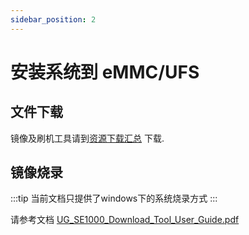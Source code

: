 ```yaml
---
sidebar_position: 2
---
```


# 安装系统到 eMMC/UFS

## 文件下载

镜像及刷机工具请到[资源下载汇总](../../download) 下载.

## 镜像烧录

:::tip
当前文档只提供了windows下的系统烧录方式
:::

请参考文档 [UG_SE1000_Download_Tool_User_Guide.pdf](https://dl.radxa.com/sirider/s1/siengine_downloadtool_V7.5/UG_SE1000_Download_Tool_User_Guide.pdf)
